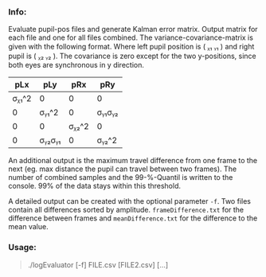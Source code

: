 ### Info:
Evaluate pupil-pos files and generate Kalman error matrix. Output matrix for each file and one for all files combined. 
The variance-covariance-matrix is given with the following format. Where left pupil position is ( ᵪ₁ ᵧ₁ ) and right pupil is ( ᵪ₂ ᵧ₂ ). The covariance is zero except for the two y-positions, since both eyes are synchronous in y direction.

|  pLx  |  pLy  |  pRx  |  pRy  |
|-------|-------|-------|-------|
| σᵪ₁^2 |   0   |   0   |   0   |
|   0   | σᵧ₁^2 |   0   | σᵧ₁σᵧ₂ |
|   0   |   0   | σᵪ₂^2 |   0   |
|   0   | σᵧ₂σᵧ₁ |   0   | σᵧ₂^2 |


An additional output is the maximum travel difference from one frame to the next (eg. max distance the pupil can travel between two frames). The number of combined samples and the 99-%-Quantil is written to the console. 99% of the data stays within this threshold.

A detailed output can be created with the optional parameter `-f`. Two files contain all differences sorted by amplitude. `frameDifference.txt` for the difference between frames and `meanDifference.txt` for the difference to the mean value.


### Usage:
> ./logEvaluator [-f] FILE.csv [FILE2.csv] [...]
